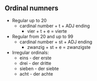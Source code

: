 ## Ordinal numners

- Regular up to 20
  - cardinal number + t + ADJ ending
    - vier + t + e = vierte
- Regular from 20 and up to 99
  - cardinal number + st + ADJ ending
    - zwanzig + st + e = zwanzigste
- Irregular ordinals:
  - eins - der erste
  - drei - der dritte
  - sieben - der siebte
  - acht - der achte
